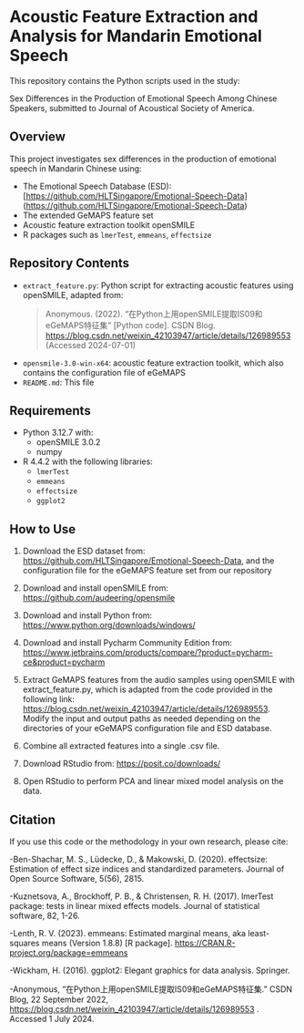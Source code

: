 
# Acoustic Feature Extraction and Analysis for Mandarin Emotional Speech

This repository contains the Python scripts used in the study:

Sex Differences in the Production of Emotional Speech Among Chinese Speakers, submitted to Journal of Acoustical Society of America.

## Overview

This project investigates sex differences in the production of emotional speech in Mandarin Chinese using:

- The Emotional Speech Database (ESD): [https://github.com/HLTSingapore/Emotional-Speech-Data] (https://github.com/HLTSingapore/Emotional-Speech-Data) 
- The extended GeMAPS feature set  
- Acoustic feature extraction toolkit openSMILE  
- R packages such as `lmerTest`, `emmeans`, `effectsize`

## Repository Contents

- `extract_feature.py`: Python script for extracting acoustic features using openSMILE, adapted from:  
  > Anonymous. (2022). “在Python上用openSMILE提取IS09和eGeMAPS特征集” [Python code]. CSDN Blog. https://blog.csdn.net/weixin_42103947/article/details/126989553 (Accessed 2024-07-01)
- `opensmile-3.0-win-x64`: acoustic feature extraction toolkit, which also contains the configuration file of eGeMAPS  
- `README.md`: This file

## Requirements

- Python 3.12.7 with:  
  - openSMILE 3.0.2  
  - numpy
- R 4.4.2 with the following libraries:  
  - `lmerTest`  
  - `emmeans`  
  - `effectsize`  
  - `ggplot2`

## How to Use

1. Download the ESD dataset from: https://github.com/HLTSingapore/Emotional-Speech-Data, and the configuration file for the eGeMAPS feature set from our repository  

2. Download and install openSMILE from: https://github.com/audeering/opensmile

3. Download and install Python from: https://www.python.org/downloads/windows/
   
4. Download and install Pycharm Community Edition from: https://www.jetbrains.com/products/compare/?product=pycharm-ce&product=pycharm 

5. Extract GeMAPS features from the audio samples using openSMILE with extract_feature.py, which is adapted from the code provided in the following link: https://blog.csdn.net/weixin_42103947/article/details/126989553.
Modify the input and output paths as needed depending on the directories of your eGeMAPS configuration file and ESD database.

6. Combine all extracted features into a single .csv file.

7. Download RStudio from: https://posit.co/downloads/

8. Open RStudio to perform PCA and linear mixed model analysis on the data.

## Citation

If you use this code or the methodology in your own research, please cite:

-Ben-Shachar, M. S., Lüdecke, D., & Makowski, D. (2020). effectsize: Estimation of effect size indices and standardized parameters. Journal of Open Source Software, 5(56), 2815.

-Kuznetsova, A., Brockhoff, P. B., & Christensen, R. H. (2017). lmerTest package: tests in linear mixed effects models. Journal of statistical software, 82, 1-26.

-Lenth, R. V. (2023). emmeans: Estimated marginal means, aka least-squares means (Version 1.8.8) [R package]. https://CRAN.R-project.org/package=emmeans

-Wickham, H. (2016). ggplot2: Elegant graphics for data analysis. Springer.

-Anonymous, “在Python上用openSMILE提取IS09和eGeMAPS特征集.” CSDN Blog, 22 September 2022, https://blog.csdn.net/weixin_42103947/article/details/126989553 . Accessed 1 July 2024.




